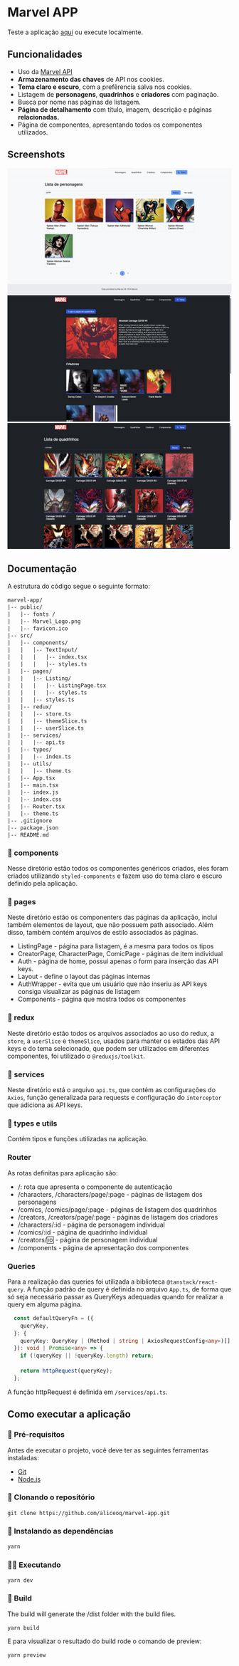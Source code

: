 # Marvel APP

Teste a aplicação [aqui](https://marvel-app-udn3.onrender.com/) ou execute localmente.

## Funcionalidades

- Uso da [Marvel API](https://developer.marvel.com/docs)
- **Armazenamento das chaves** de API nos cookies.
- **Tema claro e escuro**, com a prefêrencia salva nos cookies.
- Listagem de **personagens**, **quadrinhos** e **criadores** com  paginação.
- Busca por nome nas páginas de listagem.
- **Página de detalhamento** com título, imagem, descrição e páginas **relacionadas.**
- Página de componentes, apresentando todos os componentes utilizados.

## Screenshots

![Tela de personagens](/images/ss1.png)
![Tela de quadrinho individual](/images/ss2.png)
![Tela de quadrinhos](/images/ss3.png)

## Documentação

A estrutura do código segue o seguinte formato:
```
marvel-app/
|-- public/
|   |-- fonts /
|   |-- Marvel_Logo.png
|   |-- favicon.ico
|-- src/
|   |-- components/
|   |   |-- TextInput/
|   |   |   |-- index.tsx
|   |   |   |-- styles.ts
|   |-- pages/
|   |   |-- Listing/
|   |   |   |-- ListingPage.tsx
|   |   |   |-- styles.ts
|   |   |-- styles.ts
|   |-- redux/
|   |   |-- store.ts
|   |   |-- themeSlice.ts
|   |   |-- userSlice.ts
|   |-- services/
|   |   |-- api.ts
|   |-- types/
|   |   |-- index.ts
|   |-- utils/
|   |   |-- theme.ts
|   |-- App.tsx
|   |-- main.tsx
|   |-- index.js
|   |-- index.css
|   |-- Router.tsx
|   |-- theme.ts
|-- .gitignore
|-- package.json
|-- README.md
```

### 📂 components

Nesse diretório estão todos os componentes genéricos criados, eles foram criados utilizando `styled-components` e fazem uso do tema claro e escuro definido pela aplicação.

### 📂 pages

Neste diretório estão os componenters das páginas da aplicação, inclui também elementos de layout, que não possuem path associado. Além disso, também contém arquivos de estilo associados às páginas.

- ListingPage - página para listagem, é a mesma para todos os tipos
- CreatorPage, CharacterPage, ComicPage - páginas de item individual
- Auth - página de home, possui apenas o form para inserção das API keys.
- Layout - define o layout das páginas internas
- AuthWrapper - evita que um usuário que não inseriu as API keys consiga visualizar as páginas de listagem
- Components - página que mostra todos os componentes

### 📂 redux

Neste diretório estão todos os arquivos associados ao uso do redux, a `store`, a `userSlice` e `themeSlice`, usados para manter os estados das API keys e do tema selecionado, que podem ser utilizados em diferentes componentes, foi utilizado o `@reduxjs/toolkit`.

### 📂 services

Neste diretório está o arquivo `api.ts`, que contém as configurações do `Axios`, função generalizada para requests e configuração do `interceptor` que adiciona as API keys. 

### 📂 types e utils

Contém tipos e funções utilizadas na aplicação.

### Router

As rotas definitas para aplicação são:
- /: rota que apresenta o componente de autenticação
- /characters, /characters/page/:page - páginas de listagem dos personagens
- /comics, /comics/page/:page - páginas de listagem dos quadrinhos
- /creators, /creators/page/:page - páginas de listagem dos criadores
- /characters/:id - página de personagem individual
- /comics/:id - página de quadrinho individual
- /creators/:id: - página de personagem individual
- /components - página de apresentação dos componentes

### Queries

Para a realização das queries foi utilizada a biblioteca `@tanstack/react-query`. A função padrão de query é definida no arquivo `App.ts`, de forma que só seja necessário passar as QueryKeys adequadas quando for realizar a query em alguma página.

```typescript
  const defaultQueryFn = ({
    queryKey,
  }: {
    queryKey: QueryKey | (Method | string | AxiosRequestConfig<any>)[];
  }): void | Promise<any> => {
    if (!queryKey || !queryKey.length) return;

    return httpRequest(queryKey);
  };

```

A função httpRequest é definida em `/services/api.ts`.

## Como executar a aplicação

### 🔎 Pré-requisitos

Antes de executar o projeto, você deve ter as seguintes ferramentas instaladas:

- [Git](https://git-scm.com/book/pt-br/v2/Come%C3%A7ando-Instalando-o-Git)
- [Node.js](https://nodejs.org/pt-br/download/package-manager/)

### 🔨 Clonando o repositório

```
git clone https://github.com/aliceoq/marvel-app.git
```

### 🔎 Instalando as dependências

```bash
yarn
```

### 🏃‍♂️ Executando

```
yarn dev
```

### 🚧 Build

The build will generate the /dist folder with the build files.

```
yarn build
```

E para visualizar o resultado do build rode o comando de preview:

```
yarn preview
```